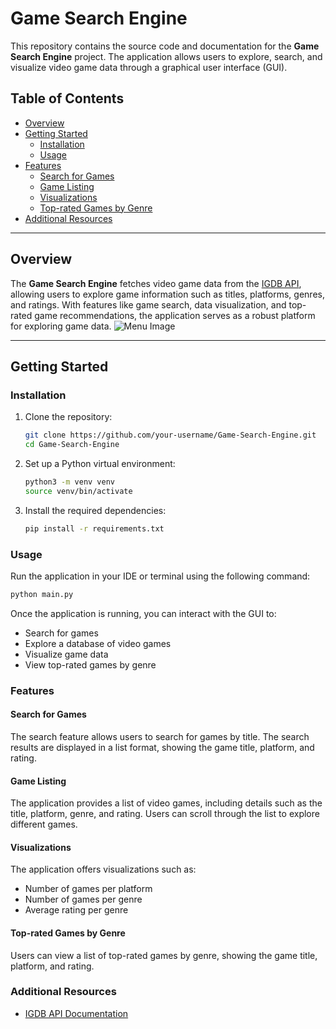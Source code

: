 # Game Search Engine

This repository contains the source code and documentation for the **Game Search Engine** project. The application allows users to explore, search, and visualize video game data through a graphical user interface (GUI).

<h2> Table of Contents </h2>

- [Overview](#overview)
- [Getting Started](#getting-started)
  - [Installation](#installation)
  - [Usage](#usage)
- [Features](#features)
  - [Search for Games](#search-for-games)
  - [Game Listing](#game-listing)
  - [Visualizations](#visualizations)
  - [Top-rated Games by Genre](#top-rated-games-by-genre)
- [Additional Resources](#additional-resources)

---

## Overview

The **Game Search Engine** fetches video game data from the [IGDB API](https://api-docs.igdb.com/), allowing users to explore game information such as titles, platforms, genres, and ratings. With features like game search, data visualization, and top-rated game recommendations, the application serves as a robust platform for exploring game data.
![Menu Image](resources/menu.png)

---

## Getting Started

### Installation

1. Clone the repository:

   ```bash
   git clone https://github.com/your-username/Game-Search-Engine.git
   cd Game-Search-Engine
2. Set up a Python virtual environment:

   ```bash
   python3 -m venv venv
   source venv/bin/activate
   ```
3. Install the required dependencies:

   ```bash
   pip install -r requirements.txt
   ```
### Usage
Run the application in your IDE or terminal using the following command:

```bash
python main.py
```
Once the application is running, you can interact with the GUI to:
- Search for games
- Explore a database of video games
- Visualize game data
- View top-rated games by genre
### Features
#### Search for Games
The search feature allows users to search for games by title. The search results are displayed in a list format, showing the game title, platform, and rating.
#### Game Listing
The application provides a list of video games, including details such as the title, platform, genre, and rating. Users can scroll through the list to explore different games.
#### Visualizations
The application offers visualizations such as:
- Number of games per platform
- Number of games per genre
- Average rating per genre
#### Top-rated Games by Genre
Users can view a list of top-rated games by genre, showing the game title, platform, and rating.
### Additional Resources
- [IGDB API Documentation](https://api-docs.igdb.com/)

